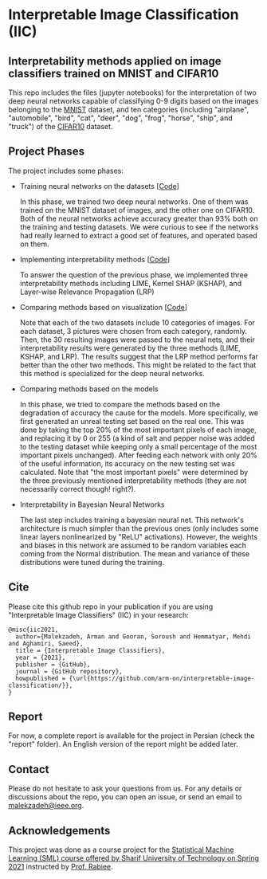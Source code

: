 # Interpretable Image Classification (IIC)

Interpretability methods applied on image classifiers trained on MNIST and CIFAR10
---
This repo includes the files (jupyter notebooks) for the interpretation of two deep neural networks capable of classifying 0-9 digits based on the images belonging to the <a href="http://yann.lecun.com/exdb/mnist/">MNIST</a> dataset, and ten categories (including "airplane", "automobile", "bird", "cat", "deer", "dog", "frog", "horse", "ship", and "truck") of the <a href="https://www.cs.toronto.edu/~kriz/cifar.html">CIFAR10</a> dataset. 

Project Phases
---
The project includes some phases:
- Training neural networks on the datasets [<a href="https://github.com/arm-on/interpretable-image-classification/tree/main/training">Code</a>]
  
  In this phase, we trained two deep neural networks. One of them was trained on the MNIST dataset of images, and the other one on CIFAR10. Both of the neural networks achieve accuracy greater than 93% both on the training and testing datasets. We were curious to see if the networks had really learned to extract a good set of features, and operated based on them.
- Implementing interpretability methods [<a href="https://github.com/arm-on/interpretable-image-classification/tree/main/interpretability-methods">Code</a>]
  
  To answer the question of the previous phase, we implemented three interpretability methods including LIME, Kernel SHAP (KSHAP), and Layer-wise Relevance Propagation (LRP)
- Comparing methods based on visualization [<a href="https://github.com/arm-on/interpretable-image-classification/tree/main/visualization-comparison">Code</a>]

  Note that each of the two datasets include 10 categories of images. For each dataset, 3 pictures were chosen from each category, randomly. Then, the 30 resulting images were passed to the neural nets, and their interpretability results were generated by the three methods (LIME, KSHAP, and LRP). The results suggest that the LRP method performs far better than the other two methods. This might be related to the fact that this method is specialized for the deep neural networks.
  
  
- Comparing methods based on the models

  In this phase, we tried to compare the methods based on the degradation of accuracy the cause for the models. More specifically, we first generated an unreal testing set based on the real one. This was done by taking the top 20% of the most important pixels of each image, and replacing it by 0 or 255 (a kind of salt and pepper noise was added to the testing dataset while keeping only a small percentage of the most important pixels unchanged). After feeding each network with only 20% of the useful information, its accuracy on the new testing set was calculated. Note that "the most important pixels" were determined by the three previously mentioned interpretability methods (they are not necessarily correct though! right?). 
  
- Interpretability in Bayesian Neural Networks

  The last step includes training a bayesian neural net. This network's architecture is much simpler than the previous ones (only includes some linear layers nonlinearized by "ReLU" activations). However, the weights and biases in this network are assumed to be random variables each coming from the Normal distribution. The mean and variance of these distributions were tuned during the training.
  
Cite
---
Please cite this github repo in your publication if you are using "Interpretable Image Classifiers" (IIC) in your research:
```
@misc{iic2021,
  author={Malekzadeh, Arman and Gooran, Soroush and Hemmatyar, Mehdi and Aghamiri, Saeed},
  title = {Interpretable Image Classifiers},
  year = {2021},
  publisher = {GitHub},
  journal = {GitHub repository},
  howpublished = {\url{https://github.com/arm-on/interpretable-image-classification/}},
}
```

Report
---
For now, a complete report is available for the project in Persian (check the "report" folder). An English version of the report might be added later.

Contact
---
Please do not hesitate to ask your questions from us. For any details or discussions about the repo, you can open an issue, or send an email to <a href="mailto:malekzadeh@ieee.org">malekzadeh@ieee.org</a>.

Acknowledgements
---
This project was done as a course project for the <a href="http://ce.sharif.edu/courses/99-00/2/ce729-1/">Statistical Machine Learning (SML) course offered by Sharif University of Technology on Spring 2021</a> instructed by <a href="http://sharif.edu/~rabiee/">Prof. Rabiee</a>.
